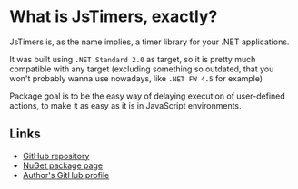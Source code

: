 # What is JsTimers, exactly?

JsTimers is, as the name implies, a timer library for your .NET applications.

It was built using `.NET Standard 2.0` as target, so it is pretty much
compatible with any target (excluding something so outdated, that
you won't probably wanna use nowadays, like `.NET FW 4.5` for example)

Package goal is to be the easy way of delaying execution of user-defined actions,
to make it as easy as it is in JavaScript environments.

## Links

- [GitHub repository][github-repo]
- [NuGet package page][nuget-package-page]
- [Author's GitHub profile][github-author-profile]

[github-repo]: https://github.com/2chevskii/JsTimers
[github-author-profile]: https://github.com/2chevskii
[nuget-package-page]: https://www.nuget.org/packages/JsTimers/

<!-- commit to trigger ci -->
<!--  -->
